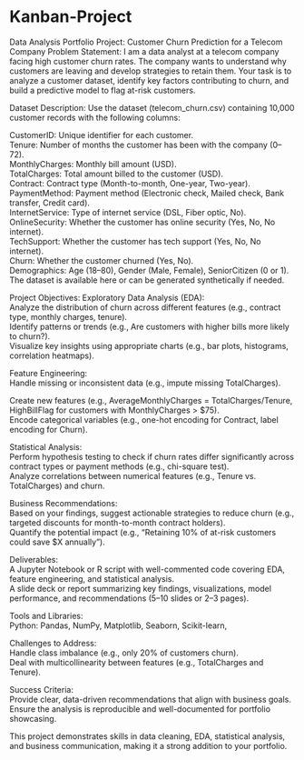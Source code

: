 # Kanban-Project

Data Analysis Portfolio Project: Customer Churn Prediction for a Telecom Company
Problem Statement:
I am a data analyst at a telecom company facing high customer churn rates. The company wants to understand why customers are leaving and develop strategies to retain them. 
Your task is to analyze a customer dataset, identify key factors contributing to churn, and build a predictive model to flag at-risk customers.

Dataset Description:
Use the dataset (telecom_churn.csv) containing 10,000 customer records with the following columns:  

CustomerID: Unique identifier for each customer.  
Tenure: Number of months the customer has been with the company (0–72).  
MonthlyCharges: Monthly bill amount (USD).  
TotalCharges: Total amount billed to the customer (USD).  
Contract: Contract type (Month-to-month, One-year, Two-year).  
PaymentMethod: Payment method (Electronic check, Mailed check, Bank transfer, Credit card).  
InternetService: Type of internet service (DSL, Fiber optic, No).  
OnlineSecurity: Whether the customer has online security (Yes, No, No internet).  
TechSupport: Whether the customer has tech support (Yes, No, No internet).  
Churn: Whether the customer churned (Yes, No).  
Demographics: Age (18–80), Gender (Male, Female), SeniorCitizen (0 or 1).
The dataset is available here or can be generated synthetically if needed.

Project Objectives:
Exploratory Data Analysis (EDA):  
Analyze the distribution of churn across different features (e.g., contract type, monthly charges, tenure).  
Identify patterns or trends (e.g., Are customers with higher bills more likely to churn?).  
Visualize key insights using appropriate charts (e.g., bar plots, histograms, correlation heatmaps).

Feature Engineering:  
Handle missing or inconsistent data (e.g., impute missing TotalCharges).  

Create new features (e.g., AverageMonthlyCharges = TotalCharges/Tenure, HighBillFlag for customers with MonthlyCharges > $75).  
Encode categorical variables (e.g., one-hot encoding for Contract, label encoding for Churn).

Statistical Analysis:  
Perform hypothesis testing to check if churn rates differ significantly across contract types or payment methods (e.g., chi-square test).  
Analyze correlations between numerical features (e.g., Tenure vs. TotalCharges) and churn.

Business Recommendations:  
Based on your findings, suggest actionable strategies to reduce churn (e.g., targeted discounts for month-to-month contract holders).  
Quantify the potential impact (e.g., “Retaining 10% of at-risk customers could save $X annually”).

Deliverables:  
A Jupyter Notebook or R script with well-commented code covering EDA, feature engineering, and statistical analysis.  
A slide deck or report summarizing key findings, visualizations, model performance, and recommendations (5–10 slides or 2–3 pages).  

Tools and Libraries:  
Python: Pandas, NumPy, Matplotlib, Seaborn, Scikit-learn,

Challenges to Address:  
Handle class imbalance (e.g., only 20% of customers churn).  
Deal with multicollinearity between features (e.g., TotalCharges and Tenure).  

Success Criteria:  
Provide clear, data-driven recommendations that align with business goals.  
Ensure the analysis is reproducible and well-documented for portfolio showcasing.

This project demonstrates skills in data cleaning, EDA, statistical analysis, and business communication, making it a strong addition to your portfolio.

